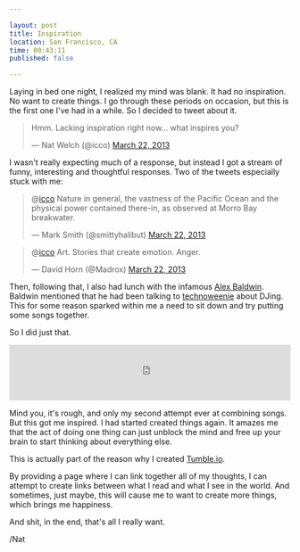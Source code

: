 ```yaml
---

layout: post
title: Inspiration
location: San Francisco, CA
time: 00:43:11
published: false

---
```


Laying in bed one night, I realized my mind was blank. It had no inspiration. No want to create things. I go through these periods on occasion, but this is the first one I've had in a while. So I decided to tweet about it.

<blockquote class="twitter-tweet"><p>Hmm. Lacking inspiration right now... what inspires you?</p>&mdash; Nat Welch (@icco) <a href="https://twitter.com/icco/status/315019021747630080">March 22, 2013</a></blockquote>

I wasn't really expecting much of a response, but instead I got a stream of funny, interesting and thoughtful responses. Two of the tweets especially stuck with me:

<blockquote class="twitter-tweet" data-conversation="none"><p>@<a href="https://twitter.com/icco">icco</a> Nature in general, the vastness of the Pacific Ocean and the physical power contained there-in, as observed at Morro Bay breakwater.</p>&mdash; Mark Smith (@smittyhalibut) <a href="https://twitter.com/smittyhalibut/status/315146717567782914">March 22, 2013</a></blockquote>

<blockquote class="twitter-tweet" data-conversation="none"><p>@<a href="https://twitter.com/icco">icco</a> Art. Stories that create emotion. Anger.</p>&mdash; David Horn (@Madrox) <a href="https://twitter.com/Madrox/status/315021547033227264">March 22, 2013</a></blockquote>
<script async src="//platform.twitter.com/widgets.js" charset="utf-8"></script>

Then, following that, I also had lunch with the infamous [Alex Baldwin](http://www.alexbaldwin.com/about). Baldwin mentioned that he had been talking to [technoweenie](http://techno-weenie.net/about) about DJing. This for some reason sparked within me a need to sit down and try putting some songs together.

So I did just that.

<iframe class="iframe" width="100%" height="100" scrolling="no" frameborder="no" src="https://w.soundcloud.com/player/?url=https://soundcloud.com/icco/2013-03-25&amp;auto_play=false&amp;auto_advance=true&amp;buying=false&amp;liking=false&amp;download=false&amp;sharing=true&amp;show_artwork=false&amp;show_comments=false&amp;show_playcount=true&amp;show_user=true&amp;start_track=0&amp;callback=true">
      </iframe>

Mind you, it's rough, and only my second attempt ever at combining songs. But this got me inspired. I had started created things again. It amazes me that the act of doing one thing can just unblock the mind and free up your brain to start thinking about everything else.

This is actually part of the reason why I created [Tumble.io](http://tumble.io).

By providing a page where I can link together all of my thoughts, I can attempt to create links between what I read and what I see in the world. And sometimes, just maybe, this will cause me to want to create more things, which brings me happiness.

And shit, in the end, that's all I really want.

/Nat
